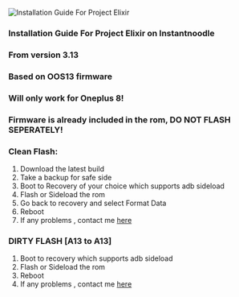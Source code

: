 ![Installation Guide For Project Elixir](https://i.imgur.com/3UmK6nS.png "Installation")

### Installation Guide For Project Elixir on Instantnoodle
### From version 3.13
### Based on OOS13 firmware 
### Will only work for Oneplus 8!
### Firmware is already included in the rom, DO NOT FLASH SEPERATELY!

### Clean Flash:
1. Download the latest build
2. Take a backup for safe side
3. Boot to Recovery of your choice which supports adb sideload
4. Flash or Sideload the rom
5. Go back to recovery and select Format Data
6. Reboot
7. If any problems , contact me [here](https://t.me/+ooO6IhRobvQzMDU1)

### DIRTY FLASH [A13 to A13]
1. Boot to recovery which supports adb sideload
2. Flash or Sideload the rom
3. Reboot
4. If any problems , contact me [here](https://t.me/+ooO6IhRobvQzMDU1)

